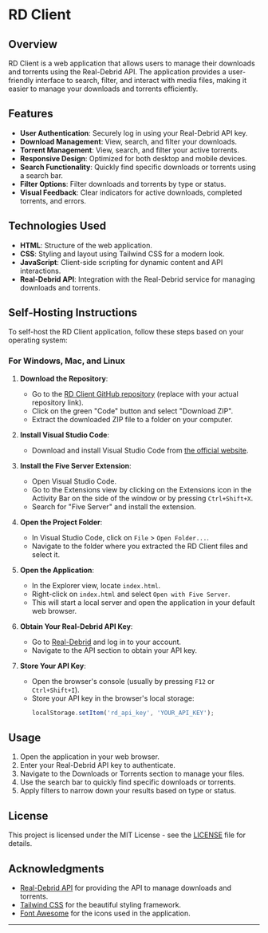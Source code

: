 # RD Client

## Overview

RD Client is a web application that allows users to manage their downloads and torrents using the Real-Debrid API. The application provides a user-friendly interface to search, filter, and interact with media files, making it easier to manage your downloads and torrents efficiently.

## Features

- **User Authentication**: Securely log in using your Real-Debrid API key.
- **Download Management**: View, search, and filter your downloads.
- **Torrent Management**: View, search, and filter your active torrents.
- **Responsive Design**: Optimized for both desktop and mobile devices.
- **Search Functionality**: Quickly find specific downloads or torrents using a search bar.
- **Filter Options**: Filter downloads and torrents by type or status.
- **Visual Feedback**: Clear indicators for active downloads, completed torrents, and errors.

## Technologies Used

- **HTML**: Structure of the web application.
- **CSS**: Styling and layout using Tailwind CSS for a modern look.
- **JavaScript**: Client-side scripting for dynamic content and API interactions.
- **Real-Debrid API**: Integration with the Real-Debrid service for managing downloads and torrents.

## Self-Hosting Instructions

To self-host the RD Client application, follow these steps based on your operating system:

### For Windows, Mac, and Linux

1. **Download the Repository**:
   - Go to the [RD Client GitHub repository](https://github.com/yourusername/rd-client) (replace with your actual repository link).
   - Click on the green "Code" button and select "Download ZIP".
   - Extract the downloaded ZIP file to a folder on your computer.

2. **Install Visual Studio Code**:
   - Download and install Visual Studio Code from [the official website](https://code.visualstudio.com/).

3. **Install the Five Server Extension**:
   - Open Visual Studio Code.
   - Go to the Extensions view by clicking on the Extensions icon in the Activity Bar on the side of the window or by pressing `Ctrl+Shift+X`.
   - Search for "Five Server" and install the extension.

4. **Open the Project Folder**:
   - In Visual Studio Code, click on `File` > `Open Folder...`.
   - Navigate to the folder where you extracted the RD Client files and select it.

5. **Open the Application**:
   - In the Explorer view, locate `index.html`.
   - Right-click on `index.html` and select `Open with Five Server`.
   - This will start a local server and open the application in your default web browser.

6. **Obtain Your Real-Debrid API Key**:
   - Go to [Real-Debrid](https://real-debrid.com) and log in to your account.
   - Navigate to the API section to obtain your API key.

7. **Store Your API Key**:
   - Open the browser's console (usually by pressing `F12` or `Ctrl+Shift+I`).
   - Store your API key in the browser's local storage:
     ```javascript
     localStorage.setItem('rd_api_key', 'YOUR_API_KEY');
     ```

## Usage

1. Open the application in your web browser.
2. Enter your Real-Debrid API key to authenticate.
3. Navigate to the Downloads or Torrents section to manage your files.
4. Use the search bar to quickly find specific downloads or torrents.
5. Apply filters to narrow down your results based on type or status.

## License

This project is licensed under the MIT License - see the [LICENSE](LICENSE) file for details.

## Acknowledgments

- [Real-Debrid API](https://developer.real-debrid.com/) for providing the API to manage downloads and torrents.
- [Tailwind CSS](https://tailwindcss.com/) for the beautiful styling framework.
- [Font Awesome](https://fontawesome.com/) for the icons used in the application.

---